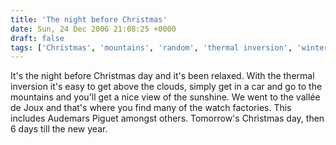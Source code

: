 ```yaml
---
title: 'The night before Christmas'
date: Sun, 24 Dec 2006 21:08:25 +0000
draft: false
tags: ['Christmas', 'mountains', 'random', 'thermal inversion', 'winter']
---
```


It's the night before Christmas day and it's been relaxed. With the thermal inversion it's easy to get above the clouds, simply get in a car and go to the mountains and you'll get a nice view of the sunshine. We went to the vallée de Joux and that's where you find many of the watch factories. This includes Audemars Piguet amongst others. Tomorrow's Christmas day, then 6 days till the new year.